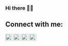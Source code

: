 ### Hi there 👋🏼

## Connect with me:
[<img align="left" width="22px" src="https://cdn.jsdelivr.net/npm/simple-icons@v3/icons/gmail.svg">](mailto:asolatotieno@gmail.com)
[<img align="left" width="22px" src="https://cdn.jsdelivr.net/npm/simple-icons@v3/icons/linkedin.svg">](https://www.linkedin.com/in/teddy-asola/)
[<img align="left" width="22px" src="https://cdn.jsdelivr.net/npm/simple-icons@v3/icons/twitter.svg">](https://twitter.com/Tedotieno)
[<img align="left" width="22px" src="https://cdn.jsdelivr.net/npm/simple-icons@v3/icons/instagram.svg">](https://www.instagram.com/tedotieno/)
